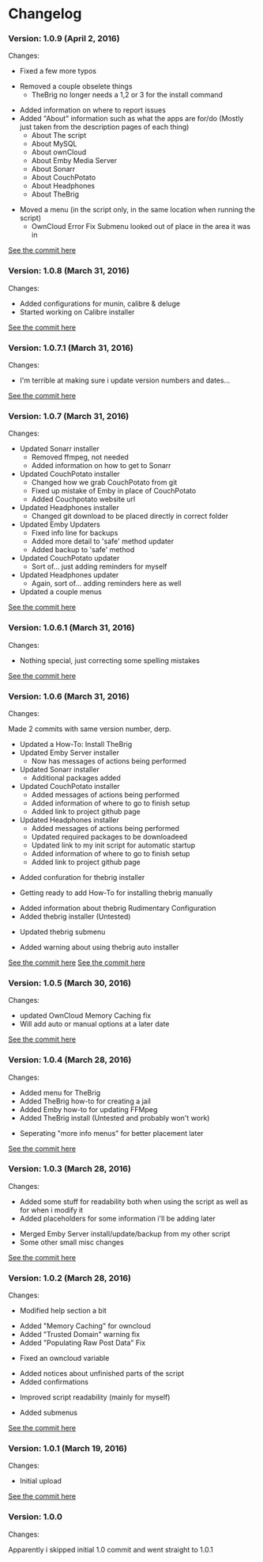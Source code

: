 # Changelog

### Version: 1.0.9 (April 2, 2016)
Changes:

+ Fixed a few more typos
- Removed a couple obselete things
   - TheBrig no longer needs a 1,2 or 3 for the install command
+ Added information on where to report issues
+ Added "About" information such as what the apps are for/do (Mostly just taken from the description pages of each thing)
   + About The script
   + About MySQL
   + About ownCloud
   + About Emby Media Server
   + About Sonarr
   + About CouchPotato
   + About Headphones
   + About TheBrig
* Moved a menu (in the script only, in the same location when running the script)
   * OwnCloud Error Fix Submenu looked out of place in the area it was in

[See the commit here](https://github.com/Nostalgist92/misc-code/commit/a649b2bbd6ed3e6361a1d4ebfdad9335ed20cfac)

### Version: 1.0.8 (March 31, 2016)
Changes:

+ Added configurations for munin, calibre & deluge
+ Started working on Calibre installer

[See the commit here](https://github.com/Nostalgist92/misc-code/commit/d23bcee236fff93059e33da6a841ecf6e1962ab5)

### Version: 1.0.7.1 (March 31, 2016)
Changes:

* I'm terrible at making sure i update version numbers and dates...

[See the commit here](https://github.com/Nostalgist92/misc-code/commit/44fad9f76af6f4e82167d4df2366f2419300c38f)

### Version: 1.0.7 (March 31, 2016)
Changes:

* Updated Sonarr installer
   - Removed ffmpeg, not needed
   + Added information on how to get to Sonarr
* Updated CouchPotato installer
   * Changed how we grab CouchPotato from git
   * Fixed up mistake of Emby in place of CouchPotato
   + Added Couchpotato website url
* Updated Headphones installer
   * Changed git download to be placed directly in correct folder
* Updated Emby Updaters
   * Fixed info line for backups
   + Added more detail to 'safe' method updater
   + Added backup to 'safe' method
* Updated CouchPotato updater
   * Sort of... just adding reminders for myself
* Updated Headphones updater
   * Again, sort of... adding reminders here as well
* Updated a couple menus

[See the commit here](https://github.com/Nostalgist92/misc-code/commit/f4249a7da70924b288cfa2bd96d387f1a2c6c62f)

### Version: 1.0.6.1 (March 31, 2016)
Changes:

* Nothing special, just correcting some spelling mistakes

[See the commit here](https://github.com/Nostalgist92/misc-code/commit/1db1960e163cca7d46b0447243749b9046a85aab)

### Version: 1.0.6 (March 31, 2016)
Changes:

Made 2 commits with same version number, derp.

* Updated a How-To: Install TheBrig
* Updated Emby Server installer
   + Now has messages of actions being performed
* Updated Sonarr installer
   + Additional packages added
* Updated CouchPotato installer
   + Added messages of actions being performed
   + Added information of where to go to finish setup
   + Added link to project github page
* Updated Headphones installer
   + Added messages of actions being performed
   * Updated required packages to be downloadeed
   * Updated link to my init script for automatic startup
   + Added information of where to go to finish setup
   + Added link to project github page
   
+ Added confuration for thebrig installer
* Getting ready to add How-To for installing thebrig manually
+ Added information about thebrig Rudimentary Configuration
+ Added thebrig installer (Untested)
* Updated thebrig submenu
+ Added warning about using thebrig auto installer

[See the commit here](https://github.com/Nostalgist92/misc-code/commit/d55ebcde4d17d1b6b248e5fdf68bdc66eae529e5)
[See the commit here](https://github.com/Nostalgist92/misc-code/commit/7bdeb3586efbb33184272f44612b33aec89faacb)

### Version: 1.0.5 (March 30, 2016)
Changes:

* updated OwnCloud Memory Caching fix
 * Will add auto or manual options at a later date
 
[See the commit here](https://github.com/Nostalgist92/misc-code/commit/eb60400f38ee01cd9607300e81501cdd76a2f7dc)

### Version: 1.0.4 (March 28, 2016)
Changes:

+ Added menu for TheBrig
+ Added TheBrig how-to for creating a jail
+ Added Emby how-to for updating FFMpeg
+ Added TheBrig install (Untested and probably won't work)
* Seperating "more info menus" for better placement later

[See the commit here](https://github.com/Nostalgist92/misc-code/commit/5dad89ae79ae06d76899437f1a26b5901024e0c4)

### Version: 1.0.3 (March 28, 2016)
Changes:

+ Added some stuff for readability both when using the script as well as for when i modify it
+ Added placeholders for some information i'll be adding later
* Merged Emby Server install/update/backup from my other script
* Some other small misc changes

[See the commit here](https://github.com/Nostalgist92/misc-code/commit/f32a6b22b811da8b45c317e3ad9385fef3838400)

### Version: 1.0.2 (March 28, 2016)
Changes:

* Modified help section a bit
+ Added "Memory Caching" for owncloud
+ Added "Trusted Domain" warning fix
+ Added "Populating Raw Post Data" Fix
* Fixed an owncloud variable
+ Added notices about unfinished parts of the script
+ Added confirmations 
* Improved script readability (mainly for myself)
+ Added submenus

[See the commit here](https://github.com/Nostalgist92/misc-code/commit/db6ded828d67f5818d6715a050bea0394aff2f5d)

### Version: 1.0.1 (March 19, 2016)
Changes: 

+ Initial upload

[See the commit here](https://github.com/Nostalgist92/misc-code/commit/f1ce4de7ae6b08b315a4531dc8f01cbb299f04cc)

### Version: 1.0.0
Changes:

Apparently i skipped initial 1.0 commit and went straight to 1.0.1